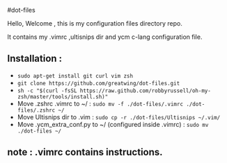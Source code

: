 #dot-files

Hello, Welcome , this is my configuration files directory repo.

It contains my .vimrc ,ultisnips dir and ycm c-lang configuration file.

## Installation :
* `sudo apt-get install git curl vim zsh`
* `git clone https://github.com/greatwing/dot-files.git`
* `sh -c "$(curl -fsSL https://raw.github.com/robbyrussell/oh-my-zsh/master/tools/install.sh)"`
* Move .zshrc .vimrc to ~/                                 : `sudo mv -f ./dot-files/.vimrc ./dot-files/.zshrc ~/`
* Move Ultisnips dir to .vim                               : `sudo cp -r ./dot-files/Ultisnips ~/.vim/`
* Move .ycm_extra_conf.py to ~/ (configured inside .vimrc) : `sudo mv ./dot-files ~/`

## note : .vimrc contains instructions.
